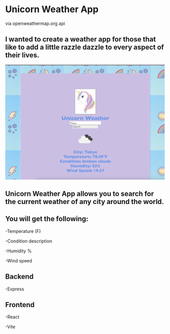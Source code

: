 # Unicorn Weather App
via openweathermap.org api

## I wanted to create a weather app for those that like to add a little razzle dazzle to every aspect of their lives.

![Weather App Image](WeatherAppScreenshot.png)

## Unicorn Weather App allows you to search for the current weather of any city around the world. 

## You will get the following:

-Temperature (F)

-Condition description

-Humidity %

-Wind speed

## Backend

-Express 

## Frontend

-React 

-Vite

